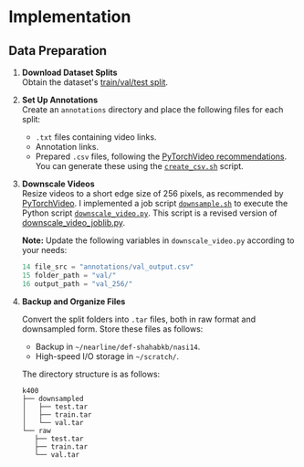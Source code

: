 # Implementation

## Data Preparation

1. **Download Dataset Splits**  
   Obtain the dataset's [train/val/test split](/kinetics-dataset/README.md#kinetics-400-info).

2. **Set Up Annotations**  
   Create an `annotations` directory and place the following files for each split:
   - `.txt` files containing video links.
   - Annotation links.
   - Prepared `.csv` files, following the [PyTorchVideo recommendations](https://github.com/facebookresearch/pytorchvideo/docs/source/data_preparation.md#kinetics). You can generate these using the [`create_csv.sh`](/kinetics-dataset/create_csv.sh) script.

3. **Downscale Videos**  
   Resize videos to a short edge size of 256 pixels, as recommended by [PyTorchVideo](https://github.com/facebookresearch/pytorchvideo/docs/source/data_preparation.md#kinetics). I implemented a job script [`downsample.sh`](/kinetics-dataset/downsample.sh) to execute the Python script [`downscale_video.py`](/kinetics-dataset/downscale_video.py). This script is a revised version of [downscale_video_joblib.py](https://github.com/facebookresearch/video-nonlocal-net/blob/main/process_data/kinetics/downscale_video_joblib.py).

   **Note:** Update the following variables in `downscale_video.py` according to your needs:
   ```python
   14 file_src = "annotations/val_output.csv"
   15 folder_path = "val/"
   16 output_path = "val_256/"
   ```

4. **Backup and Organize Files**

   Convert the split folders into `.tar` files, both in raw format and downsampled form. Store these files as follows:
      - Backup in `~/nearline/def-shahabkb/nasi14`.
      - High-speed I/O storage in `~/scratch/`.

   The directory structure is as follows:
   ```
   k400
   ├── downsampled
   │   ├── test.tar
   │   ├── train.tar
   │   └── val.tar
   └── raw
      ├── test.tar
      ├── train.tar
      └── val.tar
   ```